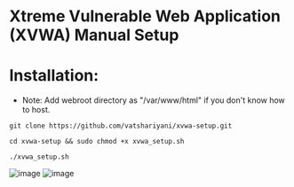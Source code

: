 Xtreme Vulnerable Web Application (XVWA) Manual Setup
=====================================================

# Installation:

+ Note: Add webroot directory as "/var/www/html" if you don't know how to host.
 
```git clone https://github.com/vatshariyani/xvwa-setup.git```

```cd xvwa-setup && sudo chmod +x xvwa_setup.sh```

```./xvwa_setup.sh```

![image](https://github.com/vatshariyani/xvwa-setup/assets/62383230/a3c10b75-c2e4-4e0f-9eac-4bcb85720786)
![image](https://github.com/vatshariyani/xvwa-setup/assets/62383230/e83ba832-91f1-471b-b91c-d09ee13596ff)
